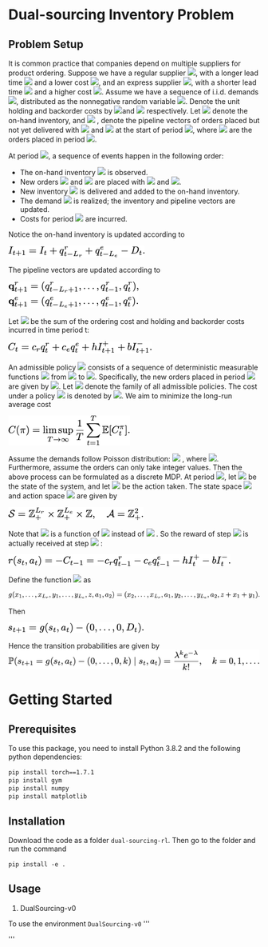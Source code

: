 # Dual-sourcing Inventory Problem

## Problem Setup
It is common practice that companies depend on multiple suppliers for product ordering. 
Suppose we have a regular supplier <img src="https://latex.codecogs.com/gif.latex?R" />, with a longer lead time <img src="https://latex.codecogs.com/gif.latex?L_r" /> and a lower cost <img src="https://latex.codecogs.com/gif.latex?c_r" />, and an express supplier <img src="https://latex.codecogs.com/gif.latex?E" />, with a shorter lead time <img src="https://latex.codecogs.com/gif.latex?L_e" /> and a higher cost <img src="https://latex.codecogs.com/gif.latex?c_e" />. Assume we have a sequence of i.i.d. demands <img src="https://latex.codecogs.com/gif.latex?\{D_t,t\ge1\}" />, distributed as the nonnegative random variable <img src="https://latex.codecogs.com/gif.latex?D" />. Denote the unit holding and backorder costs by <img src="https://latex.codecogs.com/gif.latex?h" />and <img src="https://latex.codecogs.com/gif.latex?b" /> respectively. Let <img src="https://latex.codecogs.com/gif.latex?I_t" /> denote the on-hand inventory, and <img src="https://latex.codecogs.com/gif.latex?\mathbf{q}_t^r=\{q_{t-i}^r,i\in[L_r]\},\mathbf{q}_t^e=\{q_{t-i}^e,i\in[L_e]\} " /> , denote the pipeline vectors of orders placed but not yet delivered with <img src="https://latex.codecogs.com/gif.latex?R" /> and <img src="https://latex.codecogs.com/gif.latex?E" /> at the start of period <img src="https://latex.codecogs.com/gif.latex?t" />, where <img src="https://latex.codecogs.com/gif.latex?q_{t-i}^r,q_{t-i}^e" /> are the orders placed in period <img src="https://latex.codecogs.com/gif.latex?t-i" />.

At period <img src="https://latex.codecogs.com/gif.latex?t" />, a sequence of events happen in the following order:

- The on-hand inventory <img src="https://latex.codecogs.com/gif.latex?I_t" /> is observed.
- New orders <img src="https://latex.codecogs.com/gif.latex?q_t^r" /> and <img src="https://latex.codecogs.com/gif.latex?q_t^e" />  are placed with <img src="https://latex.codecogs.com/gif.latex?R" /> and <img src="https://latex.codecogs.com/gif.latex?E" />.
-  New inventory <img src="https://latex.codecogs.com/gif.latex?q_{t-L_r}^r+q_{t-L_e}^e" /> is delivered and added to the on-hand inventory.
- The demand <img src="https://latex.codecogs.com/gif.latex?D_t" /> is realized; the inventory and pipeline vectors are updated.
-  Costs for period <img src="https://latex.codecogs.com/gif.latex?t" /> are incurred.

Notice the on-hand inventory is updated according to 

<img src="./img/1.png" style="float: center;" />

The pipeline vectors are updated according to

<img src="./img/2.png" style="float: center;" />

Let <img src="https://latex.codecogs.com/gif.latex?C_t" /> be the sum of the ordering cost and holding and backorder costs incurred in time period t:

<img src="./img/3.png" style="float: center;" />

An admissible policy <img src="https://latex.codecogs.com/gif.latex?\pi" />  consists of a sequence of deterministic measurable functions <img src="https://latex.codecogs.com/gif.latex?\{f_t^{\pi},t\ge1\}" /> from <img src="https://latex.codecogs.com/gif.latex?\mathbb{R}^{L_r+L_e+1}" /> to <img src="https://latex.codecogs.com/gif.latex?\mathbb{R}^2_+" />. Specifically, the new orders placed in period <img src="https://latex.codecogs.com/gif.latex?t" /> are given by <img src="https://latex.codecogs.com/gif.latex?(q_t^r,q_t^e)=f_t^{\pi}(\mathbf{q}_t^r,\mathbf{q}_t^e,I_t)" />. Let <img src="https://latex.codecogs.com/gif.latex?\Pi" /> denote the family of all admissible policies. The cost under a policy <img src="https://latex.codecogs.com/gif.latex?\pi" />  is denoted by <img src="https://latex.codecogs.com/gif.latex?C_t^{\pi}" />. We aim to minimize the long-run average cost

<img src="./img/4.png" style="float: center;" />

Assume the demands follow Poisson distribution: <img src="https://latex.codecogs.com/gif.latex?D\sim\mathrm{Pois}(\lambda)" /> , where <img src="https://latex.codecogs.com/gif.latex?\lambda>0" />. Furthermore, assume the orders can only take integer values. Then the above process can be formulated as a discrete MDP. At period  <img src="https://latex.codecogs.com/gif.latex?t" />, let  <img src="https://latex.codecogs.com/gif.latex?s_t=(\mathbf{q}_t^r,\mathbf{q}_t^e,I_t)" /> be the state of the system, and let <img src="https://latex.codecogs.com/gif.latex?a_t=(q_t^r,q_t^e)" /> be the action taken. The state space <img src="https://latex.codecogs.com/gif.latex?\mathcal{S}" /> and action space <img src="https://latex.codecogs.com/gif.latex?\mathcal{A}" /> are given by

<img src="./img/5.png" style="float: center;" />

Note that <img src="https://latex.codecogs.com/gif.latex?C_t" /> is a function of <img src="https://latex.codecogs.com/gif.latex?s_{t+1}" /> instead of <img src="https://latex.codecogs.com/gif.latex?s_{t}" /> . So the reward of step <img src="https://latex.codecogs.com/gif.latex?t" />  is actually received at step <img src="https://latex.codecogs.com/gif.latex?t-1" /> :

<img src="./img/6.png" style="float: center;" />

Define the function <img src="https://latex.codecogs.com/gif.latex?g:\mathbb{R}^{L_r+L_e+1}\times\mathbb{R}^{2}\rightarrow\mathbb{R}^{L_r+L_e+1}" />  as

<img src="./img/7.png" style="float: center;" />

Then

<img src="./img/8.png" style="float: center;" />

Hence the transition probabilities are given by
<img src="./img/9.png" style="float: center;" />


# Getting Started

## Prerequisites

To use this package, you need to install Python 3.8.2 and the following python dependencies:
```
pip install torch==1.7.1
pip install gym
pip install numpy
pip install matplotlib
```

## Installation

Download the code as a folder `dual-sourcing-rl`. Then go to the folder and run the command 
```
pip install -e .
```

## Usage

1. DualSourcing-v0

To use the environment `DualSourcing-v0`
'''


'''

